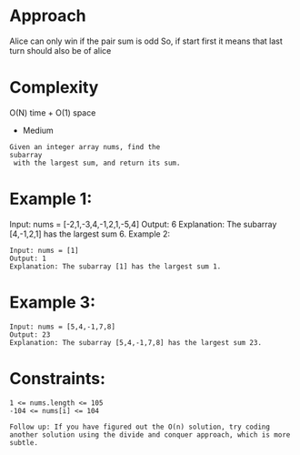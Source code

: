 # Approach
Alice can only win if the pair sum is odd
So, if start first it means that last turn should also be of alice

# Complexity
O(N) time + O(1) space

- Medium
```
Given an integer array nums, find the 
subarray
 with the largest sum, and return its sum.

 ```

# Example 1:

Input: nums = [-2,1,-3,4,-1,2,1,-5,4]
Output: 6
Explanation: The subarray [4,-1,2,1] has the largest sum 6.
Example 2:

```
Input: nums = [1]
Output: 1
Explanation: The subarray [1] has the largest sum 1.
```
# Example 3:

``` 
Input: nums = [5,4,-1,7,8]
Output: 23
Explanation: The subarray [5,4,-1,7,8] has the largest sum 23.
```
 

# Constraints:

```
1 <= nums.length <= 105
-104 <= nums[i] <= 104
```
 

``` 
Follow up: If you have figured out the O(n) solution, try coding another solution using the divide and conquer approach, which is more subtle.
```
